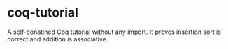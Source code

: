# coq-tutorial
A self-conatined Coq tutorial without any import. It proves insertion sort is correct and addition is associative.
